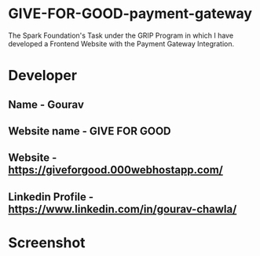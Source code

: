 # GIVE-FOR-GOOD-payment-gateway
The Spark Foundation's Task under the GRIP Program in which I have developed a Frontend Website with the Payment Gateway Integration.

# Developer 

Name - Gourav
---------------------------------------------------------------
Website name - GIVE FOR GOOD
----------------------------------------------------------------
Website - https://giveforgood.000webhostapp.com/
-----------------------------------------------------------------
Linkedin Profile - https://www.linkedin.com/in/gourav-chawla/
----
# Screenshot 
[](https://github.com/GOURAV-CHAWLA/GIVE-FOR-GOOD/blob/main/GIVE%20FOR%20GOOD/img/image.png)
